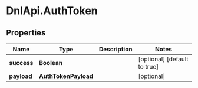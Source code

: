# DnlApi.AuthToken

## Properties
Name | Type | Description | Notes
------------ | ------------- | ------------- | -------------
**success** | **Boolean** |  | [optional] [default to true]
**payload** | [**AuthTokenPayload**](AuthTokenPayload.md) |  | [optional] 


